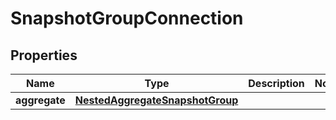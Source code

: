

# SnapshotGroupConnection


## Properties

Name | Type | Description | Notes
------------ | ------------- | ------------- | -------------
**aggregate** | [**NestedAggregateSnapshotGroup**](NestedAggregateSnapshotGroup.md) |  | 



